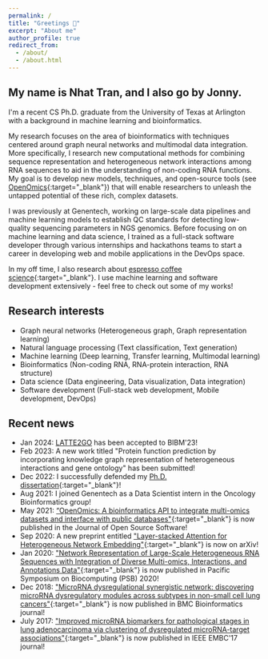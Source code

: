 ```yaml
---
permalink: /
title: "Greetings 👋"
excerpt: "About me"
author_profile: true
redirect_from: 
  - /about/
  - /about.html
---
```

## My name is Nhat Tran, and I also go by Jonny.

I'm a recent CS Ph.D. graduate from the University of Texas at Arlington with a background in machine learning and bioinformatics. 

My research focuses on the area of bioinformatics with techniques centered around graph neural networks and multimodal data integration. More specifically, I research new computational methods for combining sequence representation and heterogeneous network interactions among RNA sequences to aid in the understanding of non-coding RNA functions. 
My goal is to develop new models, techniques, and open-source tools (see [OpenOmics](https://github.com/JonnyTran/OpenOmics){:target="_blank"}) that will enable researchers to unleash the untapped potential of these rich, complex datasets.

I was previously at Genentech, working on large-scale data pipelines and machine learning models to establish QC standards for detecting low-quality sequencing parameters in NGS genomics. Before focusing on on machine learning and data science, I trained as a full-stack software developer through various internships and hackathons teams to start a career in developing web and mobile applications in the DevOps space.

In my off time, I also research about [espresso coffee science](https://espresso-map.jonny.bio){:target="_blank"}. I use machine learning and software development extensively - feel free to check out some of my works!

## Research interests
- Graph neural networks (Heterogeneous graph, Graph representation learning)
- Natural language processing (Text classification, Text generation)
- Machine learning (Deep learning, Transfer learning, Multimodal learning)
- Bioinformatics (Non-coding RNA, RNA-protein interaction, RNA structure)
- Data science (Data engineering, Data visualization, Data integration)
- Software development (Full-stack web development, Mobile development, DevOps)

## Recent news
- Jan 2024: [LATTE2GO](/files/paper_latte2go.pdf) has been accepted to BIBM'23!
- Feb 2023: A new work titled "Protein function prediction by incorporating knowledge graph representation of heterogeneous interactions and gene ontology" has been submitted!
- Dec 2022: I successfully defended my [Ph.D. dissertation](http://jonnytran.github.io/files/dissertation.pdf){:target="_blank"}!
- Aug 2021: I joined Genentech as a Data Scientist intern in the Oncology Bioinformatics group!
- May 2021: [“OpenOmics: A bioinformatics API to integrate multi-omics datasets and interface with public databases"](https://joss.theoj.org/papers/10.21105/joss.03249.pdf){:target="_blank"} is now published in the Journal of Open Source Software!
- Sep 2020: A new preprint entitled ["Layer-stacked Attention for Heterogeneous Network Embedding"](https://arxiv.org/pdf/2009.08072){:target="_blank"} is now on arXiv!
- Jan 2020: ["Network Representation of Large-Scale Heterogeneous RNA Sequences with Integration of Diverse Multi-omics, Interactions, and Annotations Data"](https://www.worldscientific.com/doi/pdf/10.1142/9789811215636_0044){:target="_blank"} is now published in Pacific Symposium on Biocomputing (PSB) 2020!
- Dec 2018: ["MicroRNA dysregulational synergistic network: discovering microRNA dysregulatory modules across subtypes in non-small cell lung cancers"](https://bmcbioinformatics.biomedcentral.com/articles/10.1186/s12859-018-2536-0){:target="_blank"} is now published in BMC Bioinformatics journal!
- July 2017: ["Improved microRNA biomarkers for pathological stages in lung adenocarcinoma via clustering of dysregulated microRNA-target associations"](https://ieeexplore.ieee.org/abstract/document/8037416/){:target="_blank"} is now published in IEEE EMBC'17 journal!